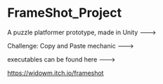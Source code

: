 # FrameShot_Project
 A puzzle platformer prototype, made in Unity --->
 
 Challenge: Copy and Paste mechanic --->

 

executables can be found here --->

https://widowm.itch.io/frameshot


